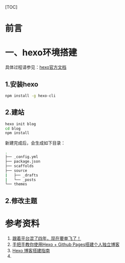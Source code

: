 [TOC]

# 前言



# 一、hexo环境搭建

具体过程请参见：[hexo官方文档](https://hexo.io/zh-cn/docs/)

## 1.安装hexo

```bash
npm install -g hexo-cli
```



## 2.建站

```bash
hexo init blog
cd blog
npm install
```



新建完成后，会生成如下目录：

```bash
.
├── _config.yml
├── package.json
├── scaffolds
├── source
|   ├── _drafts
|   └── _posts
└── themes
```



## 2.修改主题









# 参考资料

1. [跟着平台混了四年，现在要单飞了！](http://www.javaboy.org/post/421fc821.html)
2.  [手把手教你使用Hexo + Github Pages搭建个人独立博客](https://linghucong.js.org/2016/04/15/2016-04-15-hexo-github-pages-blog/)
3.  [Hexo 博客搭建指南](https://github.com/limedroid/HexoLearning)
4. 
